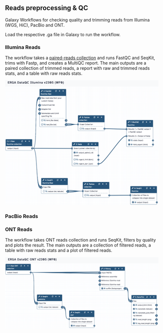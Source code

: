 ## Reads preprocessing & QC
Galaxy Workflows for checking quality and trimming reads from Illumina (WGS, HiC), PacBio and ONT.

Load the respective .ga file in Galaxy to run the workflow.


### Illumina Reads
The workflow takes a [paired-reads collection](https://training.galaxyproject.org/training-material/topics/galaxy-interface/tutorials/collections/tutorial.html) and runs FastQC and SeqKit, trims with Fastp, and creates a MultiQC report. The main outputs are a paired collection of trimmed reads, a report with raw and trimmed reads stats, and a table with raw reads stats.

![QCillu2305](pics/QCillu2305.png)


### PacBio Reads


### ONT Reads
The workflow takes ONT reads collection and runs SeqKit, filters by quality and plots the result. The main outputs are a collection of filtered reads, a table with raw reads stats and a plot of filtered reads.

![QCont2305](pics/QCont2305.png)



